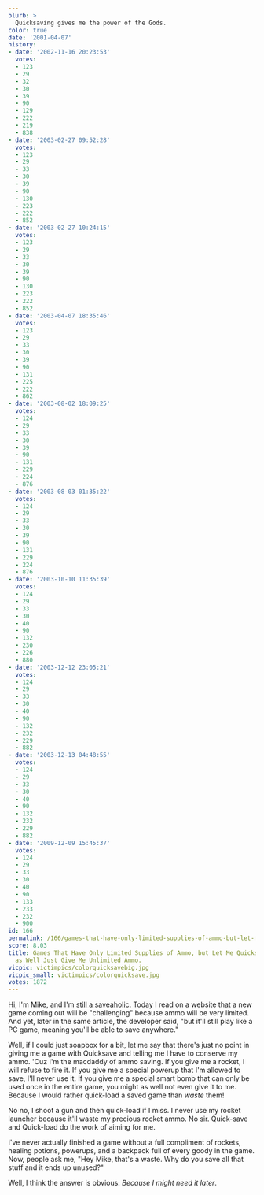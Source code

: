 ```yaml
---
blurb: >
  Quicksaving gives me the power of the Gods.
color: true
date: '2001-04-07'
history:
- date: '2002-11-16 20:23:53'
  votes:
  - 123
  - 29
  - 32
  - 30
  - 39
  - 90
  - 129
  - 222
  - 219
  - 838
- date: '2003-02-27 09:52:28'
  votes:
  - 123
  - 29
  - 33
  - 30
  - 39
  - 90
  - 130
  - 223
  - 222
  - 852
- date: '2003-02-27 10:24:15'
  votes:
  - 123
  - 29
  - 33
  - 30
  - 39
  - 90
  - 130
  - 223
  - 222
  - 852
- date: '2003-04-07 18:35:46'
  votes:
  - 123
  - 29
  - 33
  - 30
  - 39
  - 90
  - 131
  - 225
  - 222
  - 862
- date: '2003-08-02 18:09:25'
  votes:
  - 124
  - 29
  - 33
  - 30
  - 39
  - 90
  - 131
  - 229
  - 224
  - 876
- date: '2003-08-03 01:35:22'
  votes:
  - 124
  - 29
  - 33
  - 30
  - 39
  - 90
  - 131
  - 229
  - 224
  - 876
- date: '2003-10-10 11:35:39'
  votes:
  - 124
  - 29
  - 33
  - 30
  - 40
  - 90
  - 132
  - 230
  - 226
  - 880
- date: '2003-12-12 23:05:21'
  votes:
  - 124
  - 29
  - 33
  - 30
  - 40
  - 90
  - 132
  - 232
  - 229
  - 882
- date: '2003-12-13 04:48:55'
  votes:
  - 124
  - 29
  - 33
  - 30
  - 40
  - 90
  - 132
  - 232
  - 229
  - 882
- date: '2009-12-09 15:45:37'
  votes:
  - 124
  - 29
  - 33
  - 30
  - 40
  - 90
  - 133
  - 233
  - 232
  - 900
id: 166
permalink: /166/games-that-have-only-limited-supplies-of-ammo-but-let-me-quicksave-might-as-well-just-give-me-unlimited-ammo/
score: 8.03
title: Games That Have Only Limited Supplies of Ammo, but Let Me Quicksave, Might
  as Well Just Give Me Unlimited Ammo.
vicpic: victimpics/colorquicksavebig.jpg
vicpic_small: victimpics/colorquicksave.jpg
votes: 1872
---
```


Hi, I'm Mike, and I'm [still a saveaholic.](%ARTICLE[157]%) Today I
read on a website that a new game coming out will be "challenging"
because ammo will be very limited. And yet, later in the same article,
the developer said, "but it'll still play like a PC game, meaning you'll
be able to save anywhere."

Well, if I could just soapbox for a bit, let me say that there's just no
point in giving me a game with Quicksave and telling me I have to
conserve my ammo. 'Cuz I'm the macdaddy of ammo saving. If you give me a
rocket, I will refuse to fire it. If you give me a special powerup that
I'm allowed to save, I'll never use it. If you give me a special smart
bomb that can only be used once in the entire game, you might as well
not even give it to me. Because I would rather quick-load a saved game
than *waste* them!

No no, I shoot a gun and then quick-load if I miss. I never use my
rocket launcher because it'll waste my precious rocket ammo. No sir.
Quick-save and Quick-load do the work of aiming for me.

I've never actually finished a game without a full compliment of
rockets, healing potions, powerups, and a backpack full of every goody
in the game. Now, people ask me, "Hey Mike, that's a waste. Why do you
save all that stuff and it ends up unused?"

Well, I think the answer is obvious: *Because I might need it later*.